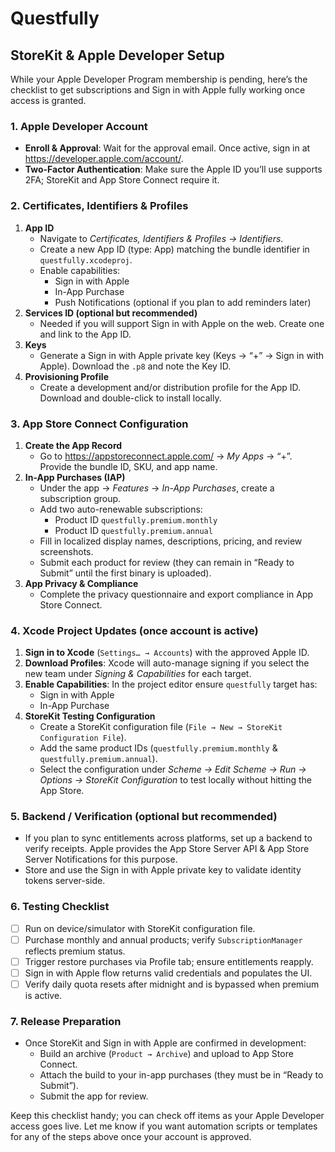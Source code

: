 # Questfully

## StoreKit & Apple Developer Setup

While your Apple Developer Program membership is pending, here’s the checklist to get subscriptions and Sign in with Apple fully working once access is granted.

### 1. Apple Developer Account
- **Enroll & Approval**: Wait for the approval email. Once active, sign in at <https://developer.apple.com/account/>.
- **Two-Factor Authentication**: Make sure the Apple ID you’ll use supports 2FA; StoreKit and App Store Connect require it.

### 2. Certificates, Identifiers & Profiles
1. **App ID**
   - Navigate to *Certificates, Identifiers & Profiles → Identifiers*.
   - Create a new App ID (type: App) matching the bundle identifier in `questfully.xcodeproj`.
   - Enable capabilities:
     - Sign in with Apple
     - In-App Purchase
     - Push Notifications (optional if you plan to add reminders later)
2. **Services ID (optional but recommended)**
   - Needed if you will support Sign in with Apple on the web. Create one and link to the App ID.
3. **Keys**
   - Generate a Sign in with Apple private key (Keys → “+” → Sign in with Apple). Download the `.p8` and note the Key ID.
4. **Provisioning Profile**
   - Create a development and/or distribution profile for the App ID. Download and double-click to install locally.

### 3. App Store Connect Configuration
1. **Create the App Record**
   - Go to <https://appstoreconnect.apple.com/> → *My Apps* → “+”. Provide the bundle ID, SKU, and app name.
2. **In-App Purchases (IAP)**
   - Under the app → *Features* → *In-App Purchases*, create a subscription group.
   - Add two auto-renewable subscriptions:
     - Product ID `questfully.premium.monthly`
     - Product ID `questfully.premium.annual`
   - Fill in localized display names, descriptions, pricing, and review screenshots.
   - Submit each product for review (they can remain in “Ready to Submit” until the first binary is uploaded).
3. **App Privacy & Compliance**
   - Complete the privacy questionnaire and export compliance in App Store Connect.

### 4. Xcode Project Updates (once account is active)
1. **Sign in to Xcode** (`Settings… → Accounts`) with the approved Apple ID.
2. **Download Profiles**: Xcode will auto-manage signing if you select the new team under *Signing & Capabilities* for each target.
3. **Enable Capabilities**: In the project editor ensure `questfully` target has:
   - Sign in with Apple
   - In-App Purchase
4. **StoreKit Testing Configuration**
   - Create a StoreKit configuration file (`File → New → StoreKit Configuration File`).
   - Add the same product IDs (`questfully.premium.monthly` & `questfully.premium.annual`).
   - Select the configuration under *Scheme → Edit Scheme → Run → Options → StoreKit Configuration* to test locally without hitting the App Store.

### 5. Backend / Verification (optional but recommended)
- If you plan to sync entitlements across platforms, set up a backend to verify receipts. Apple provides the App Store Server API & App Store Server Notifications for this purpose.
- Store and use the Sign in with Apple private key to validate identity tokens server-side.

### 6. Testing Checklist
- [ ] Run on device/simulator with StoreKit configuration file.
- [ ] Purchase monthly and annual products; verify `SubscriptionManager` reflects premium status.
- [ ] Trigger restore purchases via Profile tab; ensure entitlements reapply.
- [ ] Sign in with Apple flow returns valid credentials and populates the UI.
- [ ] Verify daily quota resets after midnight and is bypassed when premium is active.

### 7. Release Preparation
- Once StoreKit and Sign in with Apple are confirmed in development:
  - Build an archive (`Product → Archive`) and upload to App Store Connect.
  - Attach the build to your in-app purchases (they must be in “Ready to Submit”).
  - Submit the app for review.

Keep this checklist handy; you can check off items as your Apple Developer access goes live. Let me know if you want automation scripts or templates for any of the steps above once your account is approved.
